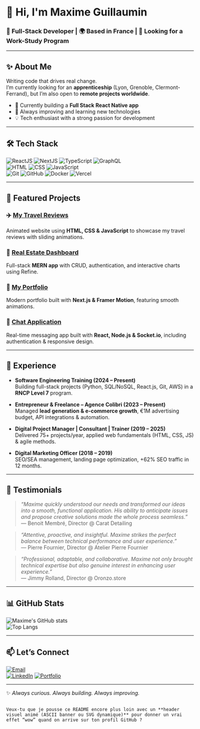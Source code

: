 # 👋 Hi, I'm Maxime Guillaumin

### 🚀 Full-Stack Developer | 🌍 Based in France | 🎯 Looking for a Work-Study Program

---

## ✨ About Me
Writing code that drives real change.  
I’m currently looking for an **apprenticeship** (Lyon, Grenoble, Clermont-Ferrand), but I’m also open to **remote projects worldwide**.  

- 🔭 Currently building a **Full Stack React Native app**  
- 🌱 Always improving and learning new technologies  
- 💡 Tech enthusiast with a strong passion for development  

---

## 🛠️ Tech Stack
![ReactJS](https://img.shields.io/badge/ReactJS-61DAFB?style=for-the-badge&logo=react&logoColor=black)
![NextJS](https://img.shields.io/badge/Next.js-000000?style=for-the-badge&logo=nextdotjs&logoColor=white)
![TypeScript](https://img.shields.io/badge/TypeScript-3178C6?style=for-the-badge&logo=typescript&logoColor=white)
![GraphQL](https://img.shields.io/badge/GraphQL-E10098?style=for-the-badge&logo=graphql&logoColor=white)  
![HTML](https://img.shields.io/badge/HTML5-E34F26?style=for-the-badge&logo=html5&logoColor=white)
![CSS](https://img.shields.io/badge/CSS3-1572B6?style=for-the-badge&logo=css3&logoColor=white)
![JavaScript](https://img.shields.io/badge/JavaScript-F7DF1E?style=for-the-badge&logo=javascript&logoColor=black)  
![Git](https://img.shields.io/badge/Git-F05032?style=for-the-badge&logo=git&logoColor=white)
![GitHub](https://img.shields.io/badge/GitHub-181717?style=for-the-badge&logo=github&logoColor=white)
![Docker](https://img.shields.io/badge/Docker-2496ED?style=for-the-badge&logo=docker&logoColor=white)
![Vercel](https://img.shields.io/badge/Vercel-000000?style=for-the-badge&logo=vercel&logoColor=white)

---

## 📂 Featured Projects
### ✈️ [My Travel Reviews](https://mytravelreviews.maximeguillaumin.com)  
Animated website using **HTML, CSS & JavaScript** to showcase my travel reviews with sliding animations.  

### 🏡 [Real Estate Dashboard](https://projects.maximeguillaumin.com)  
Full-stack **MERN app** with CRUD, authentication, and interactive charts using Refine.  

### 🎨 [My Portfolio](https://projects.maximeguillaumin.com)  
Modern portfolio built with **Next.js & Framer Motion**, featuring smooth animations.  

### 💬 [Chat Application](https://projects.maximeguillaumin.com)  
Real-time messaging app built with **React, Node.js & Socket.io**, including authentication & responsive design.  

---

## 💼 Experience
- **Software Engineering Training (2024 – Present)**  
  Building full-stack projects (Python, SQL/NoSQL, React.js, Git, AWS) in a **RNCP Level 7** program.  

- **Entrepreneur & Freelance – Agence Colibri (2023 – Present)**  
  Managed **lead generation & e-commerce growth**, €1M advertising budget, API integrations & automation.  

- **Digital Project Manager | Consultant | Trainer (2019 – 2025)**  
  Delivered 75+ projects/year, applied web fundamentals (HTML, CSS, JS) & agile methods.  

- **Digital Marketing Officer (2018 – 2019)**  
  SEO/SEA management, landing page optimization, +62% SEO traffic in 12 months.  

---

## 📢 Testimonials
> *“Maxime quickly understood our needs and transformed our ideas into a smooth, functional application. His ability to anticipate issues and propose creative solutions made the whole process seamless.”*  
— Benoit Membré, Director @ Carat Detailing  

> *“Attentive, proactive, and insightful. Maxime strikes the perfect balance between technical performance and user experience.”*  
— Pierre Fournier, Director @ Atelier Pierre Fournier  

> *“Professional, adaptable, and collaborative. Maxime not only brought technical expertise but also genuine interest in enhancing user experience.”*  
— Jimmy Rolland, Director @ Oronzo.store  

---

## 📊 GitHub Stats
![Maxime's GitHub stats](https://github-readme-stats.vercel.app/api?username=emgee97&show_icons=true&theme=tokyonight)  
![Top Langs](https://github-readme-stats.vercel.app/api/top-langs/?username=emgee97&layout=compact&theme=tokyonight)  

---

## 📫 Let’s Connect
[![Email](https://img.shields.io/badge/Email-D14836?style=for-the-badge&logo=gmail&logoColor=white)](mailto:mguillaumin97@gmail.com)  
[![LinkedIn](https://img.shields.io/badge/LinkedIn-0A66C2?style=for-the-badge&logo=linkedin&logoColor=white)]([https://linkedin.com/in/maxime-guillaumin](https://www))  
[![Portfolio](https://img.shields.io/badge/Portfolio-000000?style=for-the-badge&logo=vercel&logoColor=white)](https://maximeguillaumin.com)  

---
✨ *Always curious. Always building. Always improving.*  
```

Veux-tu que je pousse ce README encore plus loin avec un **header visuel animé (ASCII banner ou SVG dynamique)** pour donner un vrai effet “wow” quand on arrive sur ton profil GitHub ?

